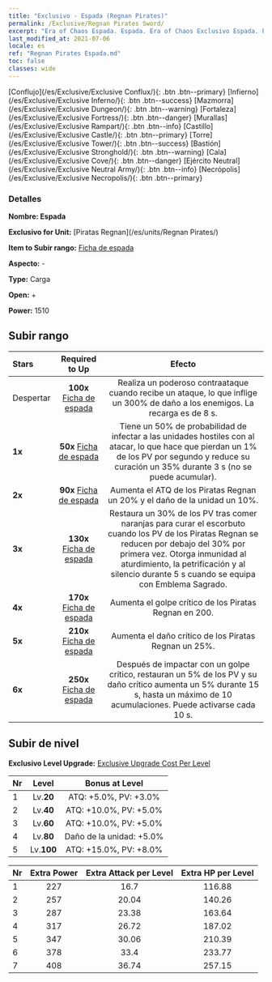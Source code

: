 ```yaml
---
title: "Exclusivo - Espada (Regnan Pirates)"
permalink: /Exclusive/Regnan Pirates Sword/
excerpt: "Era of Chaos Espada. Espada. Era of Chaos Exclusivo Espada. Piratas Regnan Exclusivo."
last_modified_at: 2021-07-06
locale: es
ref: "Regnan Pirates Espada.md"
toc: false
classes: wide
---
```

 [Conflujo](/es/Exclusive/Exclusive Conflux/){: .btn .btn--primary} [Infierno](/es/Exclusive/Exclusive Inferno/){: .btn .btn--success} [Mazmorra](/es/Exclusive/Exclusive Dungeon/){: .btn .btn--warning} [Fortaleza](/es/Exclusive/Exclusive Fortress/){: .btn .btn--danger} [Murallas](/es/Exclusive/Exclusive Rampart/){: .btn .btn--info} [Castillo](/es/Exclusive/Exclusive Castle/){: .btn .btn--primary} [Torre](/es/Exclusive/Exclusive Tower/){: .btn .btn--success} [Bastión](/es/Exclusive/Exclusive Stronghold/){: .btn .btn--warning} [Cala](/es/Exclusive/Exclusive Cove/){: .btn .btn--danger} [Ejército Neutral](/es/Exclusive/Exclusive Neutral Army/){: .btn .btn--info} [Necrópolis](/es/Exclusive/Exclusive Necropolis/){: .btn .btn--primary} 

### Detalles
 **Nombre: Espada** 

 **Exclusivo for Unit:** [Piratas Regnan](/es/units/Regnan Pirates/) 

 **Item to Subir rango:** [Ficha de espada](/ItemsES/con_912/)

 **Aspecto:** -

 **Type:** Carga

 **Open:** +

 **Power:** 1510

## Subir rango

  |     Stars    |  Required to Up | Efecto |
  |:-------------|:---------------:|:---------------:|
  |  Despertar  | **100x** [Ficha de espada](/ItemsES/con_912/) | Realiza un poderoso contraataque cuando recibe un ataque, lo que inflige un 300% de daño a los enemigos. La recarga es de 8 s. |
  | **1x** <i class="fas fa-star"/> | **50x** [Ficha de espada](/ItemsES/con_912/) | Tiene un 50% de probabilidad de infectar a las unidades hostiles con <Escorbuto> al atacar, lo que hace que pierdan un 1% de los PV por segundo y reduce su curación un 35% durante 3 s (no se puede acumular). |
  | **2x** <i class="fas fa-star"/> | **90x** [Ficha de espada](/ItemsES/con_912/) | Aumenta el ATQ de los Piratas Regnan un 20% y el daño de la unidad un 10%. |
  | **3x** <i class="fas fa-star"/> | **130x** [Ficha de espada](/ItemsES/con_912/) | Restaura un 30% de los PV tras comer naranjas para curar el escorbuto cuando los PV de los Piratas Regnan se reducen por debajo del 30% por primera vez. Otorga inmunidad al aturdimiento, la petrificación y al silencio durante 5 s cuando se equipa con Emblema Sagrado. |
  | **4x** <i class="fas fa-star"/> | **170x** [Ficha de espada](/ItemsES/con_912/) | Aumenta el golpe crítico de los Piratas Regnan en 200. |
  | **5x** <i class="fas fa-star"/> | **210x** [Ficha de espada](/ItemsES/con_912/) | Aumenta el daño crítico de los Piratas Regnan un 25%. |
  | **6x** <i class="fas fa-star"/> | **250x** [Ficha de espada](/ItemsES/con_912/) | Después de impactar con un golpe crítico, restauran un 5% de los PV y su daño crítico aumenta un 5% durante 15 s, hasta un máximo de 10 acumulaciones. Puede activarse cada 10 s. |


## Subir de nivel
 **Exclusivo Level Upgrade:** [Exclusive Upgrade Cost Per Level](/Exclusive/ExclusiveUpgradeCostPerLevel/)

  |  Nr  |   Level  | Bonus at Level |
  |:-----|:--------:|:--------------:|
  | 1 | Lv.**20** | ATQ: +5.0%, PV: +3.0% |
  | 2 | Lv.**40** | ATQ: +10.0%, PV: +5.0% |
  | 3 | Lv.**60** | ATQ: +10.0%, PV: +5.0% |
  | 4 | Lv.**80** | Daño de la unidad: +5.0% |
  | 5 | Lv.**100** | ATQ: +15.0%, PV: +8.0% |


  |  Nr  |  Extra Power | Extra Attack per Level | Extra HP per Level |
  |:-----|:--------:|:--------:|:--------:|
  | 1 | 227 | 16.7 | 116.88 |
  | 2 | 257 | 20.04 | 140.26 |
  | 3 | 287 | 23.38 | 163.64 |
  | 4 | 317 | 26.72 | 187.02 |
  | 5 | 347 | 30.06 | 210.39 |
  | 6 | 378 | 33.4 | 233.77 |
  | 7 | 408 | 36.74 | 257.15 |


